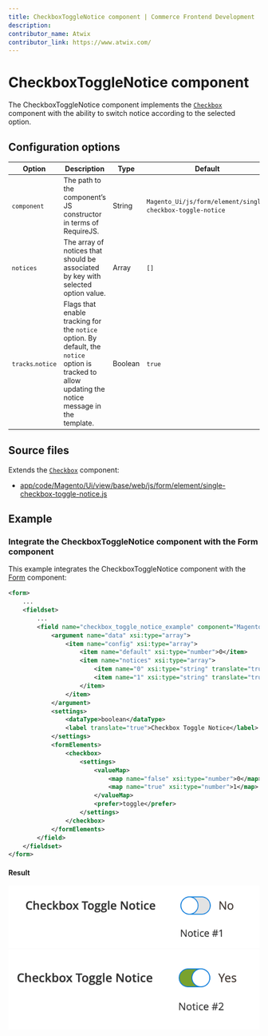 ```yaml
---
title: CheckboxToggleNotice component | Commerce Frontend Development
description:
contributor_name: Atwix
contributor_link: https://www.atwix.com/
---
```


# CheckboxToggleNotice component

The CheckboxToggleNotice component implements the [`Checkbox`](checkbox.md) component with the ability to switch notice according to the selected option.

## Configuration options

| Option | Description | Type | Default |
| --- | --- | --- | --- |
| `component` | The path to the component’s JS constructor in terms of RequireJS. | String | `Magento_Ui/js/form/element/single-checkbox-toggle-notice` |
| `notices` | The array of notices that should be associated by key with selected option value. | Array | `[]` |
| `tracks`.`notice` | Flags that enable tracking for the `notice` option. By default, the `notice` option is tracked to allow updating the notice message in the template. | Boolean | `true` |

## Source files

Extends the [`Checkbox`](checkbox.md) component:

-  [app/code/Magento/Ui/view/base/web/js/form/element/single-checkbox-toggle-notice.js](https://github.com/magento/magento2/blob/2.4/app/code/Magento/Ui/view/base/web/js/form/element/single-checkbox-toggle-notice.js)

## Example

### Integrate the CheckboxToggleNotice component with the Form component

This example integrates the CheckboxToggleNotice component with the [Form](form.md) component:

```xml
<form>
    ...
    <fieldset>
        ...
        <field name="checkbox_toggle_notice_example" component="Magento_Ui/js/form/element/single-checkbox-toggle-notice" formElement="checkbox">
            <argument name="data" xsi:type="array">
                <item name="config" xsi:type="array">
                    <item name="default" xsi:type="number">0</item>
                    <item name="notices" xsi:type="array">
                        <item name="0" xsi:type="string" translate="true">Notice #1</item>
                        <item name="1" xsi:type="string" translate="true">Notice #2</item>
                    </item>
                </item>
            </argument>
            <settings>
                <dataType>boolean</dataType>
                <label translate="true">Checkbox Toggle Notice</label>
            </settings>
            <formElements>
                <checkbox>
                    <settings>
                        <valueMap>
                            <map name="false" xsi:type="number">0</map>
                            <map name="true" xsi:type="number">1</map>
                        </valueMap>
                        <prefer>toggle</prefer>
                    </settings>
                </checkbox>
            </formElements>
        </field>
    </fieldset>
</form>
```

#### Result

![CheckboxToggleNotice with Selected Option #1 Component Example](../_images/ui-components/checkbox-toggle-notice-1-result.png)
![CheckboxToggleNotice with Selected Option #2 Component Example](../_images/ui-components/checkbox-toggle-notice-2-result.png)
